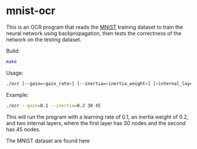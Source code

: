 # mnist-ocr

This is an OCR program that reads the [MNIST](http://yann.lecun.com/exdb/mnist/) training dataset to train the neural network using backpropagation,
then tests the correctness of the network on the testing dataset.


Build:

```bash
make
```

Usage:

```bash
./ocr [--gain=<gain_rate>] [--inertia=<inertia_weight>] [<internal_layer_size>]*
```

Example:

```bash
./ocr --gain=0.1 --inertia=0.2 30 45
```

This will run the program with a learning rate of 0.1, an inertia weight of 0.2, and two internal layers, where the first layer has 30 nodes and the second has 45 nodes.

The MNIST dataset are found here 
